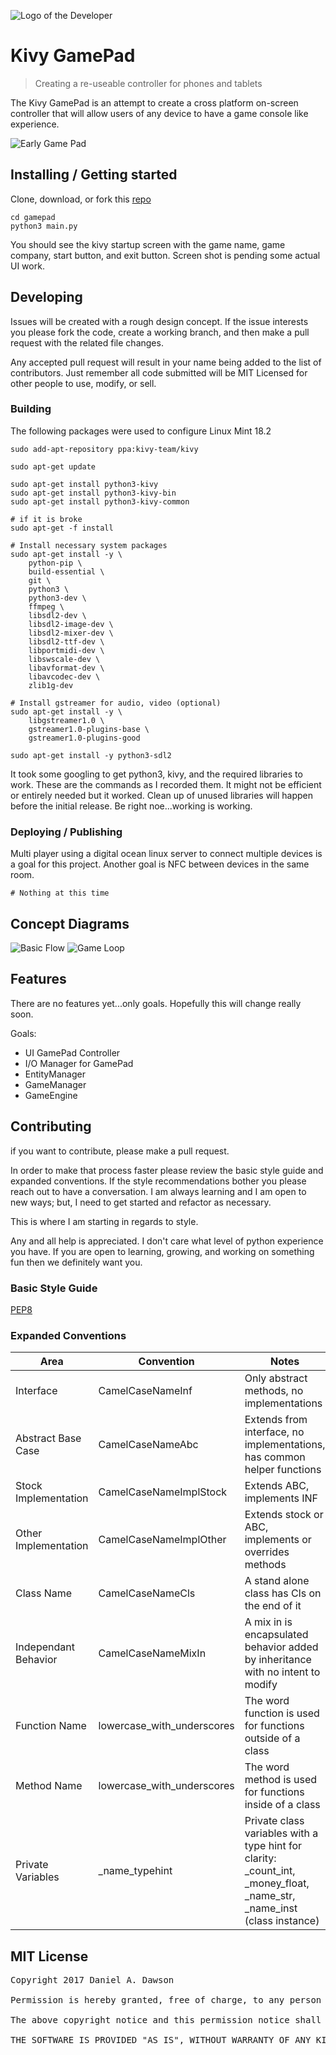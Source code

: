 ![Logo of the Developer](images/randomsilo.png)

# Kivy GamePad
> Creating a re-useable controller for phones and tablets

The Kivy GamePad is an attempt to create a cross platform on-screen controller that will allow users of any device to have a game console like experience.

![Early Game Pad](./images/game_pad.png)

## Installing / Getting started

Clone, download, or fork this [repo](https://github.com/randomsilo/kivy-gamepad.git)

```shell
cd gamepad
python3 main.py
```

You should see the kivy startup screen with the game name, game company, start button, and exit button.  Screen shot is pending some actual UI work.

## Developing

Issues will be created with a rough design concept.  If the issue interests you please fork the code, create a working branch, and then make a pull request with the related file changes.

Any accepted pull request will result in your name being added to the list of contributors.  Just remember all code submitted will be MIT Licensed for other people to use, modify, or sell.

### Building

The following packages were used to configure Linux Mint 18.2

```shell
sudo add-apt-repository ppa:kivy-team/kivy

sudo apt-get update

sudo apt-get install python3-kivy
sudo apt-get install python3-kivy-bin
sudo apt-get install python3-kivy-common

# if it is broke
sudo apt-get -f install

# Install necessary system packages
sudo apt-get install -y \
    python-pip \
    build-essential \
    git \
    python3 \
    python3-dev \
    ffmpeg \
    libsdl2-dev \
    libsdl2-image-dev \
    libsdl2-mixer-dev \
    libsdl2-ttf-dev \
    libportmidi-dev \
    libswscale-dev \
    libavformat-dev \
    libavcodec-dev \
    zlib1g-dev

# Install gstreamer for audio, video (optional)
sudo apt-get install -y \
    libgstreamer1.0 \
    gstreamer1.0-plugins-base \
    gstreamer1.0-plugins-good

sudo apt-get install -y python3-sdl2
```

It took some googling to get python3, kivy, and the required libraries to work.  These are the commands as I recorded them.  It might not be efficient or entirely needed but it worked.  Clean up of unused libraries will happen before the initial release.  Be right noe...working is working.

### Deploying / Publishing

Multi player using a digital ocean linux server to connect multiple devices is a goal for this project.  Another goal is NFC between devices in the same room.

```shell
# Nothing at this time
```

## Concept Diagrams

![Basic Flow](./images/flow_w400.png)
![Game Loop](./images/game_loop_w400.png)

## Features

There are no features yet...only goals.
Hopefully this will change really soon.

Goals:
* UI GamePad Controller
* I/O Manager for GamePad
* EntityManager
* GameManager
* GameEngine

## Contributing

if you want to contribute, please make a pull request.

In order to make that process faster please review the basic style guide and expanded conventions.  If the style recommendations bother you please reach out to have a conversation.  I am always learning and I am open to new ways; but, I need to get started and refactor as necessary.

This is where I am starting in regards to style.

Any and all help is appreciated.  I don't care what level of python experience you have.  If you are open to learning, growing, and working on something fun then we definitely want you.

### Basic Style Guide

[PEP8](https://www.python.org/dev/peps/pep-0008/)

### Expanded Conventions

Area  | Convention | Notes
--- | --- | ---
Interface            | CamelCaseNameInf | Only abstract methods, no implementations
Abstract Base Case   | CamelCaseNameAbc | Extends from interface, no implementations, has common helper functions
Stock Implementation | CamelCaseNameImplStock | Extends ABC, implements INF
Other Implementation | CamelCaseNameImplOther | Extends stock or ABC, implements or overrides methods
Class Name           | CamelCaseNameCls | A stand alone class has Cls on the end of it
Independant Behavior | CamelCaseNameMixIn | A mix in is encapsulated behavior added by inheritance with no intent to modify
Function Name        | lowercase_with_underscores | The word function is used for functions outside of a class
Method Name          | lowercase_with_underscores | The word method is used for functions inside of a class
Private Variables    | _name_typehint | Private class variables with a type hint for clarity: _count_int, _money_float, _name_str, _name_inst (class instance)


## MIT License

<pre>
Copyright 2017 Daniel A. Dawson

Permission is hereby granted, free of charge, to any person obtaining a copy of this software and associated documentation files (the "Software"), to deal in the Software without restriction, including without limitation the rights to use, copy, modify, merge, publish, distribute, sublicense, and/or sell copies of the Software, and to permit persons to whom the Software is furnished to do so, subject to the following conditions:

The above copyright notice and this permission notice shall be included in all copies or substantial portions of the Software.

THE SOFTWARE IS PROVIDED "AS IS", WITHOUT WARRANTY OF ANY KIND, EXPRESS OR IMPLIED, INCLUDING BUT NOT LIMITED TO THE WARRANTIES OF MERCHANTABILITY, FITNESS FOR A PARTICULAR PURPOSE AND NONINFRINGEMENT. IN NO EVENT SHALL THE AUTHORS OR COPYRIGHT HOLDERS BE LIABLE FOR ANY CLAIM, DAMAGES OR OTHER LIABILITY, WHETHER IN AN ACTION OF CONTRACT, TORT OR OTHERWISE, ARISING FROM, OUT OF OR IN CONNECTION WITH THE SOFTWARE OR THE USE OR OTHER DEALINGS IN THE SOFTWARE.
</pre>
